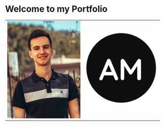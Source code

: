 # Welcome to my Portfolio

<table>
  <tr>
    <td align="center"><a href="https://github.com/AntonioMrtz"><img src="assets/images/bio/header_frente.webp" width="400PX; " alt=""/></td>
    <td align="center"><a href="https://github.com/AntonioMrtz"><img src="assets/images/thumbnails/logoAM.png" width="400PX;" alt=""/></td>
  </tr>
</table>